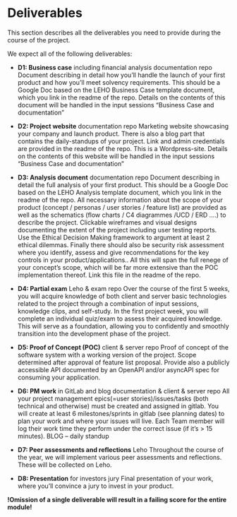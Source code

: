 # Deliverables

This section describes all the deliverables you need to provide during the course of the project.

We expect all of the following deliverables:

   -   **D1: Business case** including financial analysis                      documentation repo
       Document describing in detail how you’ll handle the launch of your first product and how
       you’ll meet solvency requirements. This should be a Google Doc based on the LEHO
       Business Case template document, which you link in the readme of the repo.
       Details on the contents of this document will be handled in the input sessions “Business
       Case and documentation”

   -   **D2: Project website**                                           documentation repo
       Marketing website showcasing your company and launch product. There is also a blog
       part that contains the daily-standups of your project. Link and admin credentials are
       provided in the readme of the repo.
       This is a Wordpress-site. Details on the contents of this website will be handled in the
       input sessions “Business Case and documentation”

   -   **D3: Analysis document**                                                  documentation repo
       Document describing in detail the full analysis of your first product. This should be a
       Google Doc based on the LEHO Analysis template document, which you link in the
       readme of the repo.
       All necessary information about the scope of your product (concept / personas / user
       stories / feature list) are provided as well as the schematics (flow charts / C4
       diagrammes /UCD / ERD ….) to describe the project. Clickable wireframes and visual
       designs documenting the extent of the project including user testing reports.
       Use the Ethical Decision Making framework to argument at least 2 ethical dilemmas.
       Finally there should also be security risk assessment where you identify, assess and give
       recommendations for the key controls in your product/applications..
       All this will span the full renege of your concept’s scope, which will be far more extensive
       than the POC implementation thereof. Link this file in the readme of the repo.

   -   **D4: Partial exam**                                 Leho & exam repo
       Over the course of the first 5 weeks, you will acquire knowledge of both client and server
       basic technologies related to the project through a combination of input sessions,
       knowledge clips, and self-study. In the first project week, you will complete an individual
       quiz/exam to assess their acquired knowledge. This will serve as a foundation, allowing
       you to confidently and smoothly transition into the development phase of the project.

   -   **D5: Proof of Concept (POC)**                                         client & server repo
       Proof of concept of the software system with a working version of the project. Scope
       determined after approval of feature list proposal.
       Provide also a publicly accessible API documented by an OpenAPI and/or asyncAPI
       spec for consuming your application.

   -   **D6: PM work** in GitLab and blog                    documentation & client & server repo
       All your project management epics(=user stories)/issues/tasks (both technical and
       otherwise) must be created and assigned in gitlab. You will create at least 6
       milestones/sprints in gitlab (see planning dates) to plan your work and where your
       issues will live.
       Each Team member will log their work time they perform under the correct issue (if it’s >
       15 minutes).
       BLOG – daily standup

   -   **D7: Peer assessments and reflections**                                   Leho
       Throughout the course of the year, we will implement various peer assessments and
       reflections. These will be collected on Leho.

   -   **D8: Presentation** for investors jury
       Final presentation of your work, where you’ll convince a jury to invest in your product.



  **!Omission of a single deliverable will result in a failing score for the entire module!**